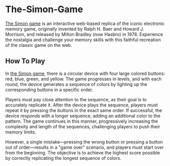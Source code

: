 # The-Simon-Game
[The Simon game](https://apoishh.github.io/The-Simon-Game/) is an interactive web-based replica of the iconic electronic memory game, originally invented by Ralph H. Baer and Howard J. Morrison, and released by Milton Bradley (now Hasbro) in 1978. Experience the nostalgia and challenge your memory skills with this faithful recreation of the classic game on the web.

## How To Play

In [the Simon game](https://apoishh.github.io/The-Simon-Game/), there is a circular device with four large colored buttons: red, blue, green, and yellow. The game progresses in levels, and with each round, the device generates a sequence of colors by lighting up the corresponding buttons in a specific order.

Players must pay close attention to the sequence, as their goal is to accurately replicate it. After the device plays the sequence, players must repeat it by pressing the buttons in the exact same order. If successful, the device responds with a longer sequence, adding an additional color to the pattern. The game continues in this manner, progressively increasing the complexity and length of the sequences, challenging players to push their memory limits.

However, a single mistake—pressing the wrong button or pressing a button out of order—results in a "game over" scenario, and players must start over from the beginning. The objective is to achieve the highest score possible by correctly replicating the longest sequence of colors.

